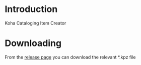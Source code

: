 # Introduction

Koha Cataloging Item Creator

# Downloading

From the [release page](https://github.com/bywatersolutions/koha-plugin-cataloging-item-creator/releases) you can download the relevant *.kpz file
